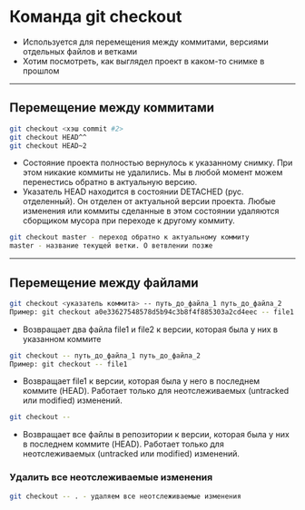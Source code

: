 # Команда git checkout
- Используется для перемещения между коммитами, версиями отдельных файлов и ветками
- Хотим посмотреть, как выглядел проект в каком-то снимке в прошлом
___
## Перемещение между коммитами
```sh
git checkout <хэш commit #2>
git checkout HEAD^^
git checkout HEAD~2
```
- Состояние проекта полностью вернулось к указанному снимку. При этом никакие коммиты не удалились. Мы в любой момент можем перенестись обратно в актуальную версию.
- Указатель HEAD находится в состоянии DETACHED (рус. отделенный). Он отделен от актуальной версии проекта. Любые изменения или коммиты сделанные в этом состоянии удаляются сборщиком мусора при переходе к другому коммиту.
```sh
git checkout master - переход обратно к актуальному коммиту
master - название текущей ветки. О ветвлении позже
```
___
## Перемещение между файлами
```sh
git checkout <указатель коммита> -- путь_до_файла_1 путь_до_файла_2
Пример: git checkout a0e33627548578d5b94c3b8f4f885303a2cd4eec -- file1 file2
```
 - Возвращает два файла file1 и file2 к версии, которая была у них в указанном коммите

```sh
git checkout -- путь_до_файла_1 путь_до_файла_2
Пример: git checkout -- file1
```
- Возвращает file1 к версии, которая была у него в последнем коммите (HEAD). Работает только для неотслеживаемых (untracked или modified) изменений.

```sh
git checkout --
```
- Возвращает все файлы в репозитории к версии, которая была у них в последнем коммите (HEAD). Работает только для неотслеживаемых (untracked или modified) изменений.

### Удалить все неотслеживаемые изменения
```sh
git checkout -- . - удаляем все неотслеживаемые изменения
```